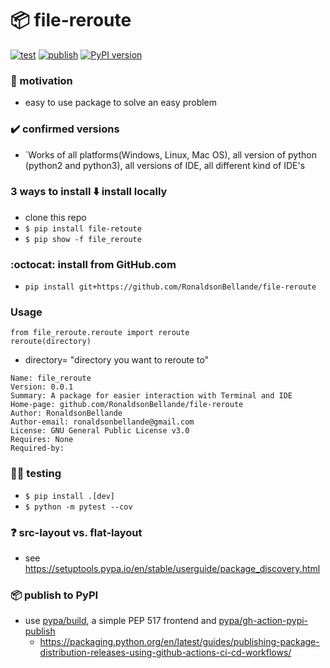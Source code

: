 # 📦 file-reroute
[![test](https://github.com/RonaldsonBellande/file-reroute/actions/workflows/library_test.yml/badge.svg)](https://github.com/RonaldsonBellande/file-reroute/actions/workflows/library_test.yml)
[![publish](https://github.com/RonaldsonBellande/file-reroute/actions/workflows/library_publish.yml/badge.svg)](https://github.com/RonaldsonBellande/file-reroute/actions/workflows/library_publish.yml)
[![PyPI version](https://badge.fury.io/py/file_reroute.svg)](https://badge.fury.io/py/file_reroute)

### 🦾 motivation
- easy to use package to solve an easy problem

### ✔️ confirmed versions
- `Works of all platforms(Windows, Linux, Mac OS), all version of python (python2 and python3), all versions of IDE, all different kind of IDE's

### 3 ways to install ⬇️ install locally
- clone this repo
- `$ pip install file-retoute`
- `$ pip show -f file_reroute`

### :octocat: install from GitHub.com
- `pip install git+https://github.com/RonaldsonBellande/file-reroute`

### Usage 
```
from file_reroute.reroute import reroute
reroute(directory)
```
- directory= "directory you want to reroute to"


```
Name: file_reroute
Version: 0.0.1
Summary: A package for easier interaction with Terminal and IDE
Home-page: github.com/RonaldsonBellande/file-reroute
Author: RonaldsonBellande
Author-email: ronaldsonbellande@gmail.com
License: GNU General Public License v3.0
Requires: None
Required-by:
```
### 👩‍🔧 testing
- `$ pip install .[dev]`
- `$ python -m pytest --cov`

### ❓ src-layout vs. flat-layout
- see https://setuptools.pypa.io/en/stable/userguide/package_discovery.html

### 📦 publish to PyPI
- use [pypa/build](https://github.com/pypa/build), a simple PEP 517 frontend and [pypa/gh-action-pypi-publish](https://github.com/pypa/gh-action-pypi-publish)
  - https://packaging.python.org/en/latest/guides/publishing-package-distribution-releases-using-github-actions-ci-cd-workflows/
